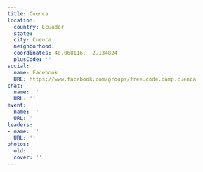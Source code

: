 ```yaml
---
title: Cuenca
location:
  country: Ecuador
  state: 
  city: Cuenca
  neighborhood: 
  coordinates: 40.068116, -2.134824
  plusCode: ''
social:
  name: Facebook
  URL: https://www.facebook.com/groups/free.code.camp.cuenca
chat:
  name: ''
  URL: ''
event:
  name: ''
  URL: ''
leaders:
- name: ''
  URL: ''
photos:
  old: 
  cover: ''
---
```

